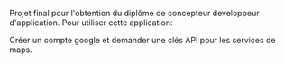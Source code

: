 Projet final pour l'obtention du diplôme de concepteur developpeur d'application. 
Pour utiliser cette application: 

Créer un compte google et demander une clés API pour les services de maps.
